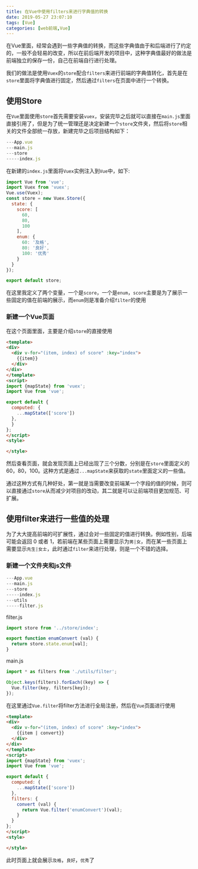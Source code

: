 ```yaml
---
title: 在Vue中使用filters来进行字典值的转换
date: 2019-05-27 23:07:10
tags: [Vue]
categories: [web前端,Vue]
---
```


在Vue里面，经常会遇到一些字典值的转换，而这些字典值由于和后端进行了约定的，一般不会轻易的改变，所以在前后端开发的项目中，这种字典值最好的做法是前端独立的保存一份，自己在前端自行进行处理。

我们的做法是使用`Vuex`的`store`配合`filters`来进行前端的字典值转化，首先是在`store`里面将字典值进行固定，然后通过`filters`在页面中进行一个转换。


## 使用Store
在`Vue`里面使用`store`首先需要安装`vuex`，安装完毕之后就可以直接在`main.js`里面直接引用了，但是为了统一管理还是决定新建一个`store`文件夹，然后将`store`相关的文件全部统一存放，新建完毕之后项目结构如下：
```js
---App.vue
---main.js
---store
-----index.js
```
在新建的`index.js`里面将`Vuex`实例注入到`Vue`中，如下:
```js
import Vue from 'vue';
import Vuex from 'vuex';
Vue.use(Vuex);
const store = new Vuex.Store({
  state: {
    score: [
      60,
      80,
      100
    ],
    enum: {
      60: '及格',
      80: '良好',
      100: '优秀'
    }
  }
});

export default store;
```
在这里我定义了两个变量，一个是`score`，一个是`enum`，`score`主要是为了展示一些固定的值在前端的展示，而`enum`则是准备介绍`filter`的使用

### 新建一个Vue页面
在这个页面里面，主要是介绍`store`的直接使用

```html
<template>
<div>
  <div v-for="(item, index) of score" :key="index">
    {{item}}
  </div>
</div>
</template>
<script>
import {mapState} from 'vuex';
import Vue from 'vue';

export default {
  computed: {
    ...mapState(['score'])
  },
  }
};
</script>
<style>

</style>

```
然后查看页面，就会发现页面上已经出现了三个分数，分别是在`store`里面定义的60，80，100。这种方式是通过`...mapState`来获取的`state`里面定义的一些值。

通过这种方式有几种好处，第一就是当需要改变前端某一个字段的值的时候，则可以直接通过`store`从而减少对项目的改动，其二就是可以让前端项目更加规范、可扩展。


## 使用filter来进行一些值的处理
为了大大提高前端的可扩展性，通过会对一些固定的值进行转换。例如性别，后端可能会返回 0 或者 1，若前端在某些页面上需要显示为`男|女`，而在某一些页面上需要显示`先生|女士`，此时通过`filter`来进行处理，则是一个不错的选择。
### 新建一个文件夹和js文件
```js
---App.vue
---main.js
---store
-----index.js
---utils
-----filter.js
```

filter.js
```js
import store from '../store/index';

export function enumConvert (val) {
  return store.state.enum[val];
}

```

main.js
```js
import * as filters from './utils/filter';

Object.keys(filters).forEach((key) => {
  Vue.filter(key, filters[key]);
});
```

在这里通过`Vue.filter`将filter方法进行全局注册，然后在`Vue`页面进行使用
```html
<template>
<div>
  <div v-for="(item, index) of score" :key="index">
    {{item | convert}}
  </div>
</div>
</template>
<script>
import {mapState} from 'vuex';
import Vue from 'vue';

export default {
  computed: {
    ...mapState(['score'])
  },
  filters: {
    convert (val) {
      return Vue.filter('enumConvert')(val);
    }
  }
};
</script>
<style>

</style>

```
此时页面上就会展示`及格`，`良好`，`优秀`了